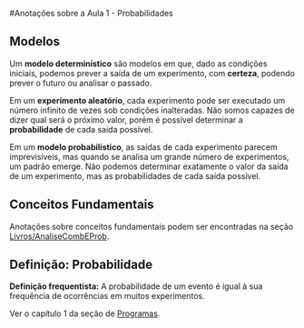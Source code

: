 #Anotações sobre a Aula 1 - Probabilidades

## Modelos

Um **modelo determinístico** são modelos em que, dado as condições iniciais, podemos prever a saída de um experimento, com **certeza**, podendo prever o futuro ou analisar o passado.

Em um **experimento aleatório**, cada experimento pode ser executado um número infinito de vezes sob condições inalteradas. Não somos capazes de dizer qual será o próximo valor, porém é possível determinar a **probabilidade** de cada saída possível.

Em um **modelo probabilístico**, as saídas de cada experimento parecem imprevisíveis, mas quando se analisa um grande número de experimentos, um padrão emerge. Não podemos determinar exatamente o valor da saída de um experimento, mas as probabilidades de cada saída possível.

## Conceitos Fundamentais

Anotações sobre conceitos fundamentais podem ser encontradas na seção <a href="https://github.com/DAngelo-S/Estatistica-Basica-R-e-Python/tree/master/Livros/AnaliseCombEProb">Livros/AnaliseCombEProb</a>.

## Definição: Probabilidade

**Definição frequentista:** A probabilidade de um evento é igual à sua frequência de ocorrências em muitos experimentos.

Ver o capítulo 1 da seção de <a href="https://github.com/DAngelo-S/Estatistica-Basica-R-e-Python/tree/master/Programas">Programas</a>.
